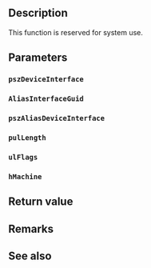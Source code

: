 ## Description

This function is reserved for system use.

## Parameters

### `pszDeviceInterface`

### `AliasInterfaceGuid`

### `pszAliasDeviceInterface`

### `pulLength`

### `ulFlags`

### `hMachine`

## Return value

## Remarks

## See also